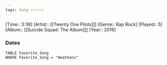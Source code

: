 ```yaml
---
tags: Song ⭐⭐⭐⭐⭐ 
---
```

[Time:: 3:38]
[Artist:: [[Twenty One Pilots]]]
[Genre:: Rap Rock]
[Played:: 5]
[Album:: [[Suicide Squad: The Album]]]
[Year:: 2016]
### Dates
````dataview
TABLE Favorite_Song
WHERE Favorite_Song = "Heathens"
````